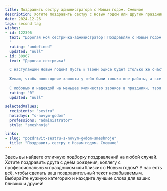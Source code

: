 ```yaml
---
title: Поздравить сестру администратора с Новым годом. Смешное
description: Хотите поздравить сестру с Новым годом или другим праздником? Наш ИИ создаст незабываемое поздравление, а вы обязательно выделитесь среди других.  
date: 2024-12-26
tags: second tag
wishes:
- id: 122396
  text: "Дорогая моя сестричка-администратор! Поздравляю с Новым годом! Пусть в твоем рабочем графике в этом году будет больше свободных окошек, а на столе – меньше бумажек (ну, разве что с премией!).  Желаю, чтобы все твои \"клиенты\" (даже самые вредные!)  в этом году были исключительно милыми и пушистыми, а твой отпуск был таким длинным, что заставит завидовать даже самого ленивого кота!  С Новым годом!
  "
  rating: "undefined"
  updated: "null"
- id: 30967
  text: "Дорогая сестричка!
  
  С наступающим Новым годом! Пусть в твоем офисе будет столько же счастья, сколько бумаг на твоем столе, а клиенты пусть всегда будут в хорошем настроении — как будто видели, что ты сегодня на необъятном праздничном угощении!
  
  Желаю, чтобы новогодние хлопоты у тебя были только вне работы, а все трудности самосохранились после того, как ты нажмешь на кнопку \"отпуск\". Пусть в новом году все твои задачи решаются так же быстро, как ты успеваешь печатать «чудесно» на всеEmail'ы!
  
  С любовью и надеждой на меньшее количество звонков в праздники, твоя битва с реальностью на стороне администраторов! 🎄✨"
  rating: "0"
  updated: "null"

selectedValues:
  recipients: "sestru"
  holidays: "s-novym-godom"
  professions: "administrator"
  style: "smeshnoje"

links:
- slug: "pozdravit-sestru-s-novym-godom-smeshnoje"
  title: "Поздравить сестру с Новым годом. Смешное"
---
```


Здесь вы найдете отличную подборку поздравлений на любой случай. 
Хотите поздравить друга с днём рождения, коллегу с профессиональным праздником или близких с Новым годом? У нас есть всё, чтобы сделать ваш поздравительный текст незабываемым. Выбирайте нужную категорию и находите лучшие слова для ваших близких и друзей!
